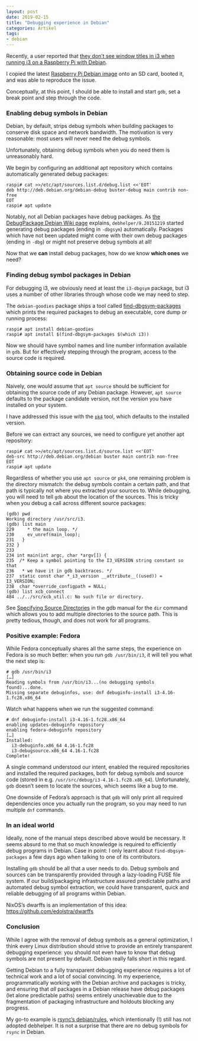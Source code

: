```yaml
---
layout: post
date: 2019-02-15
title: "Debugging experience in Debian"
categories: Artikel
tags:
- debian
---
```


Recently, a user reported that [they don’t see window titles in i3 when running
i3 on a Raspberry Pi with Debian](https://bugs.debian.org/918925).

I copied the latest [Raspberry Pi Debian
image](https://wiki.debian.org/RaspberryPi3) onto an SD card, booted it, and was
able to reproduce the issue.

Conceptually, at this point, I should be able to install and start `gdb`, set a
break point and step through the code.

### Enabling debug symbols in Debian

Debian, by default, strips debug symbols when building packages to conserve disk
space and network bandwidth. The motivation is very reasonable: most users will
never need the debug symbols.

Unfortunately, obtaining debug symbols when you do need them is unreasonably hard.

We begin by configuring an additional apt repository which contains
automatically generated debug packages:

```
raspi# cat >>/etc/apt/sources.list.d/debug.list <<'EOT'
deb http://deb.debian.org/debian-debug buster-debug main contrib non-free
EOT
raspi# apt update
```

Notably, not all Debian packages have debug packages. As [the DebugPackage
Debian Wiki page](https://wiki.debian.org/DebugPackage) explains,
`debhelper/9.20151219` started generating debug packages (ending in `-dbgsym`)
automatically. Packages which have not been updated might come with their own
debug packages (ending in `-dbg`) or might not preserve debug symbols at all!

Now that we **can** install debug packages, how do we know **which ones** we need?

### Finding debug symbol packages in Debian

For debugging i3, we obviously need at least the `i3-dbgsym` package, but i3
uses a number of other libraries through whose code we may need to step.

The `debian-goodies` package ships a tool called
[find-dbgsym-packages](https://manpages.debian.org/testing/debian-goodies/find-dbgsym-packages.1.en.html)
which prints the required packages to debug an executable, core dump or running
process:

```
raspi# apt install debian-goodies
raspi# apt install $(find-dbgsym-packages $(which i3))
```

Now we should have symbol names and line number information available in
`gdb`. But for effectively stepping through the program, access to the source
code is required.

### Obtaining source code in Debian

Naively, one would assume that `apt source` should be sufficient for obtaining
the source code of any Debian package. However, `apt source` defaults to the
package candidate version, not the version you have installed on your
system.

I have addressed this issue with the
[`pk4`](https://manpages.debian.org/testing/pk4/pk4.1.en.html) tool, which
defaults to the installed version.

Before we can extract any sources, we need to configure yet another apt
repository:

```
raspi# cat >>/etc/apt/sources.list.d/source.list <<'EOT'
deb-src http://deb.debian.org/debian buster main contrib non-free
EOT
raspi# apt update
```

Regardless of whether you use `apt source` or `pk4`, one remaining problem is
the directory mismatch: the debug symbols contain a certain path, and that path
is typically not where you extracted your sources to. While debugging, you will
need to tell `gdb` about the location of the sources. This is tricky when you
debug a call across different source packages:

```
(gdb) pwd
Working directory /usr/src/i3.
(gdb) list main
229     * the main loop. */
230     ev_unref(main_loop);
231   }
232 }
233
234 int main(int argc, char *argv[]) {
235  /* Keep a symbol pointing to the I3_VERSION string constant so that
236   * we have it in gdb backtraces. */
237  static const char *_i3_version __attribute__((used)) = I3_VERSION;
238  char *override_configpath = NULL;
(gdb) list xcb_connect
484	../../src/xcb_util.c: No such file or directory.
```

See [Specifying Source
Directories](https://sourceware.org/gdb/onlinedocs/gdb/Source-Path.html) in the
gdb manual for the `dir` command which allows you to add multiple directories to
the source path. This is pretty tedious, though, and does not work for all
programs.

### Positive example: Fedora

While Fedora conceptually shares all the same steps, the experience on Fedora is
so much better: when you run `gdb /usr/bin/i3`, it will tell you what the next
step is:

```
# gdb /usr/bin/i3
[…]
Reading symbols from /usr/bin/i3...(no debugging symbols found)...done.
Missing separate debuginfos, use: dnf debuginfo-install i3-4.16-1.fc28.x86_64
```

Watch what happens when we run the suggested command:
```
# dnf debuginfo-install i3-4.16-1.fc28.x86_64
enabling updates-debuginfo repository
enabling fedora-debuginfo repository
[…]
Installed:
  i3-debuginfo.x86_64 4.16-1.fc28
  i3-debugsource.x86_64 4.16-1.fc28
Complete!
```

A single command understood our intent, enabled the required repositories and
installed the required packages, both for debug symbols and source code (stored
in e.g. `/usr/src/debug/i3-4.16-1.fc28.x86_64`). Unfortunately, `gdb` doesn’t
seem to locate the sources, which seems like a bug to me.

One downside of Fedora’s approach is that `gdb` will only print all required
dependencies once you actually run the program, so you may need to run multiple
`dnf` commands.

### In an ideal world

Ideally, none of the manual steps described above would be necessary. It seems
absurd to me that so much knowledge is required to efficiently debug programs in
Debian. Case in point: I only learnt about `find-dbgsym-packages` a few days ago
when talking to one of its contributors.

Installing `gdb` should be all that a user needs to do. Debug symbols and
sources can be transparently provided through a lazy-loading FUSE file
system. If our build/packaging infrastructure assured predictable paths and
automated debug symbol extraction, we could have transparent, quick and reliable
debugging of all programs within Debian.

NixOS’s dwarffs is an implementation of this idea:
https://github.com/edolstra/dwarffs

### Conclusion

While I agree with the removal of debug symbols as a general optimization, I
think every Linux distribution should strive to provide an entirely transparent
debugging experience: you should not even have to know that debug symbols are
not present by default. Debian really falls short in this regard.

Getting Debian to a fully transparent debugging experience requires a lot of
technical work and a lot of social convincing. In my experience,
programmatically working with the Debian archive and packages is tricky, and
ensuring that *all* packages in a Debian release have debug packages (let alone
predictable paths) seems entirely unachievable due to the fragmentation of
packaging infrastructure and holdouts blocking any progress.

My go-to example is [rsync’s
debian/rules](https://sources.debian.org/src/rsync/3.1.3-5/debian/rules/), which
intentionally (!) still has not adopted debhelper. It is not a surprise that
there are no debug symbols for `rsync` in Debian.
